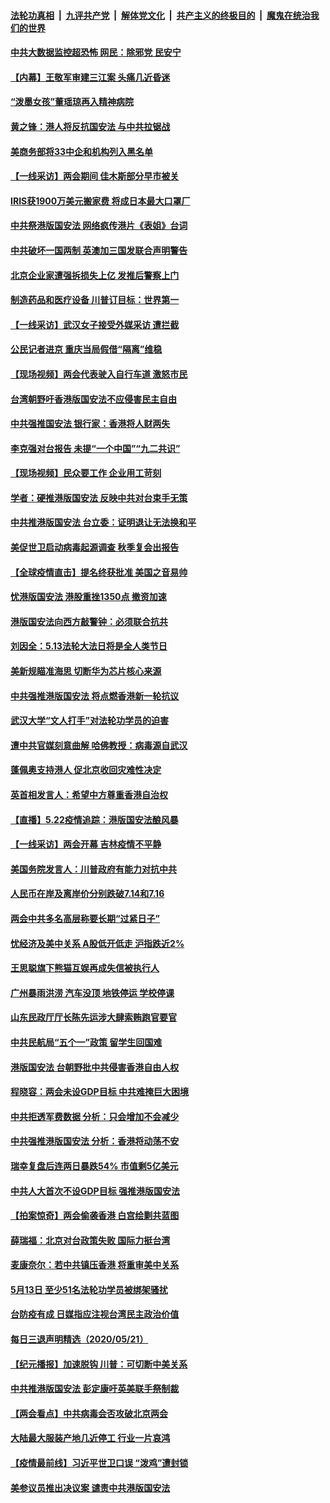####  [法轮功真相](../../../../basic/blob/master/README.md?t=05230631) &nbsp;|&nbsp; [九评共产党](../../../../9ping.md/blob/master/README.md?t=05230631) &nbsp;|&nbsp; [解体党文化](../../../../jtdwh.md/blob/master/README.md?t=05230631)  &nbsp;|&nbsp; [共产主义的终极目的](../../../../gczydzjmd.md/blob/master/README.md?t=05230631) &nbsp;|&nbsp; [魔鬼在统治我们的世界](../../../../mgztzwmdsj.md/blob/master/README.md?t=05230631) 

#### [中共大数据监控超恐怖 网民：除邪党 民安宁](../pages/nsc413/n12130212.md?t=05230631) 

#### [【内幕】王敬军审建三江案 头痛几近昏迷](../pages/nsc413/n12127951.md?t=05230631) 

#### [“泼墨女孩”董瑶琼再入精神病院](../pages/nsc413/n12130203.md?t=05230631) 

#### [黄之锋：港人将反抗国安法 与中共拉锯战](../pages/nsc413/n12130184.md?t=05230631) 

#### [美商务部将33中企和机构列入黑名单](../pages/nsc413/n12130171.md?t=05230631) 

#### [【一线采访】两会期间 佳木斯部分早市被关](../pages/nsc413/n12129997.md?t=05230631) 

#### [IRIS获1900万美元搬家费 将成日本最大口罩厂](../pages/nsc413/n12129966.md?t=05230631) 

#### [中共祭港版国安法 网络疯传港片《表姐》台词](../pages/nsc413/n12129870.md?t=05230631) 

#### [中共破坏一国两制 英澳加三国发联合声明警告](../pages/nsc413/n12130088.md?t=05230631) 

#### [北京企业家遭强拆损失上亿 发推后警察上门](../pages/nsc413/n12129999.md?t=05230631) 

#### [制造药品和医疗设备 川普订目标：世界第一](../pages/nsc413/n12129849.md?t=05230631) 

#### [【一线采访】武汉女子接受外媒采访 遭拦截](../pages/nsc413/n12129794.md?t=05230631) 

#### [公民记者进京 重庆当局假借“隔离”维稳](../pages/nsc413/n12129842.md?t=05230631) 

#### [【现场视频】两会代表驶入自行车道 激怒市民](../pages/nsc413/n12129910.md?t=05230631) 

#### [台湾朝野吁香港版国安法不应侵害民主自由](../pages/nsc413/n12129958.md?t=05230631) 

#### [中共强推国安法 银行家：香港将人财两失](../pages/nsc413/n12129956.md?t=05230631) 

#### [李克强对台报告 未提“一个中国”“九二共识”](../pages/nsc413/n12129934.md?t=05230631) 

#### [【现场视频】民众要工作 企业用工苛刻](../pages/nsc413/n12129895.md?t=05230631) 

#### [学者：硬推港版国安法 反映中共对台束手无策](../pages/nsc413/n12129328.md?t=05230631) 

#### [中共推港版国安法 台立委：证明退让无法换和平](../pages/nsc413/n12129258.md?t=05230631) 

#### [美促世卫启动病毒起源调查 秋季复会出报告](../pages/nsc413/n12129843.md?t=05230631) 

#### [【全球疫情直击】提名终获批准 美国之音易帅](../pages/nsc413/n12129786.md?t=05230631) 

#### [忧港版国安法 港股重挫1350点 撤资加速](../pages/nsc413/n12129760.md?t=05230631) 

#### [港版国安法向西方敲警钟：必须联合抗共](../pages/nsc413/n12129875.md?t=05230631) 

#### [刘因全：5.13法轮大法日将是全人类节日](../pages/nsc413/n12103444.md?t=05230631) 

#### [美新规瞄准海思 切断华为芯片核心来源](../pages/nsc413/n12129504.md?t=05230631) 

#### [中共强推港版国安法 将点燃香港新一轮抗议](../pages/nsc413/n12129749.md?t=05230631) 

#### [武汉大学“文人打手”对法轮功学员的迫害](../pages/nsc413/n12093584.md?t=05230631) 

#### [遭中共官媒刻意曲解 哈佛教授：病毒源自武汉](../pages/nsc413/n12129617.md?t=05230631) 

#### [蓬佩奥支持港人 促北京收回灾难性决定](../pages/nsc413/n12129520.md?t=05230631) 


#### [英首相发言人：希望中方尊重香港自治权](../pages/nsc413/n12129515.md?t=05230631) 

#### [【直播】5.22疫情追踪：港版国安法酿风暴](../pages/nsc413/n12129151.md?t=05230631) 

#### [【一线采访】两会开幕 吉林疫情不平静](../pages/nsc413/n12129165.md?t=05230631) 

#### [美国务院发言人：川普政府有能力对抗中共](../pages/nsc413/n12129158.md?t=05230631) 

#### [人民币在岸及离岸价分别跌破7.14和7.16](../pages/nsc413/n12129064.md?t=05230631) 

#### [两会中共多名高层称要长期“过紧日子”](../pages/nsc413/n12128761.md?t=05230631) 

#### [忧经济及美中关系 A股低开低走 沪指跌近2%](../pages/nsc413/n12128923.md?t=05230631) 

#### [王思聪旗下熊猫互娱再成失信被执行人](../pages/nsc413/n12128913.md?t=05230631) 

#### [广州暴雨洪涝 汽车没顶 地铁停运 学校停课](../pages/nsc413/n12128184.md?t=05230631) 

#### [山东民政厅厅长陈先运涉大肆索贿跑官要官](../pages/nsc413/n12128854.md?t=05230631) 

#### [中共民航局“五个一”政策 留学生回国难](../pages/nsc413/n12127823.md?t=05230631) 

#### [港版国安法 台朝野批中共侵害香港自由人权](../pages/nsc413/n12128194.md?t=05230631) 

#### [程晓容：两会未设GDP目标 中共难掩巨大困境](../pages/nsc413/n12128173.md?t=05230631) 

#### [中共拒透军费数据 分析：只会增加不会减少](../pages/nsc413/n12128312.md?t=05230631) 

#### [中共强推港版国安法 分析：香港将动荡不安](../pages/nsc413/n12128225.md?t=05230631) 

#### [瑞幸复盘后连两日暴跌54% 市值剩5亿美元](../pages/nsc413/n12127931.md?t=05230631) 

#### [中共人大首次不设GDP目标 强推港版国安法](../pages/nsc413/n12128105.md?t=05230631) 

#### [【拍案惊奇】两会偷袭香港 白宫绘剿共蓝图](../pages/nsc413/n12127939.md?t=05230631) 

#### [薛瑞福：北京对台政策失败 国际力挺台湾](../pages/nsc413/n12128091.md?t=05230631) 

#### [麦康奈尔：若中共镇压香港 将重审美中关系](../pages/nsc413/n12127954.md?t=05230631) 

#### [5月13日 至少51名法轮功学员被绑架骚扰](../pages/nsc413/n12126219.md?t=05230631) 

#### [台防疫有成 日媒指应注视台湾民主政治价值](../pages/nsc413/n12128125.md?t=05230631) 

#### [每日三退声明精选（2020/05/21）](../pages/nsc413/n12128069.md?t=05230631) 

#### [【纪元播报】加速脱钩 川普：可切断中美关系](../pages/nsc413/n12127880.md?t=05230631) 

#### [中共推港版国安法 彭定康吁英美联手祭制裁](../pages/nsc413/n12127603.md?t=05230631) 

#### [【两会看点】中共病毒会否攻破北京两会](../pages/nsc413/n12126591.md?t=05230631) 

#### [大陆最大服装产地几近停工 行业一片哀鸿](../pages/nsc413/n12127729.md?t=05230631) 

#### [【疫情最前线】习近平世卫口误 “泼鸡”遭封锁](../pages/nsc413/n12127471.md?t=05230631) 

#### [美参议员推出决议案 谴责中共港版国安法](../pages/nsc413/n12127718.md?t=05230631) 

